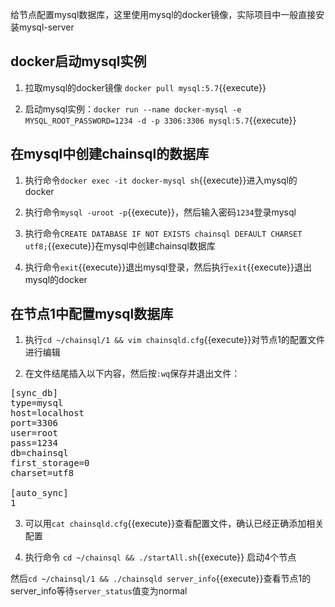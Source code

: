 给节点配置mysql数据库，这里使用mysql的docker镜像，实际项目中一般直接安装mysql-server

## docker启动mysql实例
1. 拉取mysql的docker镜像 `docker pull mysql:5.7`{{execute}}

2. 启动mysql实例：`docker run --name docker-mysql -e MYSQL_ROOT_PASSWORD=1234 -d -p 3306:3306 mysql:5.7`{{execute}}

## 在mysql中创建chainsql的数据库
1. 执行命令`docker exec -it docker-mysql sh`{{execute}}进入mysql的docker

2. 执行命令`mysql -uroot -p`{{execute}}，然后输入密码`1234`登录mysql

3. 执行命令`CREATE DATABASE IF NOT EXISTS chainsql DEFAULT CHARSET utf8;`{{execute}}在mysql中创建chainsql数据库

4. 执行命令`exit`{{execute}}退出mysql登录，然后执行`exit`{{execute}}退出mysql的docker

## 在节点1中配置mysql数据库
1. 执行`cd ~/chainsql/1 && vim chainsqld.cfg`{{execute}}对节点1的配置文件进行编辑

2. 在文件结尾插入以下内容，然后按`:wq`保存并退出文件：

<pre>
[sync_db]
type=mysql
host=localhost
port=3306
user=root
pass=1234
db=chainsql
first_storage=0
charset=utf8

[auto_sync]
1
</pre>

3. 可以用`cat chainsqld.cfg`{{execute}}查看配置文件，确认已经正确添加相关配置

4. 执行命令 `cd ~/chainsql && ./startAll.sh`{{execute}} 启动4个节点

然后`cd ~/chainsql/1 && ./chainsqld server_info`{{execute}}查看节点1的server_info等待`server_status`值变为normal